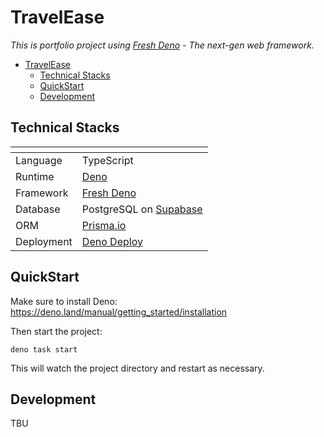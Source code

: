 # TravelEase

_This is portfolio project using [Fresh Deno](https://fresh.deno.dev) - The
next-gen web framework._

- [TravelEase](#travelease)
  - [Technical Stacks](#technical-stacks)
  - [QuickStart](#quickstart)
  - [Development](#development)

## Technical Stacks

| <!-- -->   | <!-- -->                                        |
| ---------- | ----------------------------------------------- |
| Language   | TypeScript                                      |
| Runtime    | [Deno](https://deno.com/runtime)                |
| Framework  | [Fresh Deno](https://fresh.deno.dev)            |
| Database   | PostgreSQL on [Supabase](https://supabase.com/) |
| ORM        | [Prisma.io](https://www.prisma.io/)             |
| Deployment | [Deno Deploy](https://deno.com/deploy)          |

## QuickStart

Make sure to install Deno: https://deno.land/manual/getting_started/installation

Then start the project:

```
deno task start
```

This will watch the project directory and restart as necessary.

## Development

TBU
